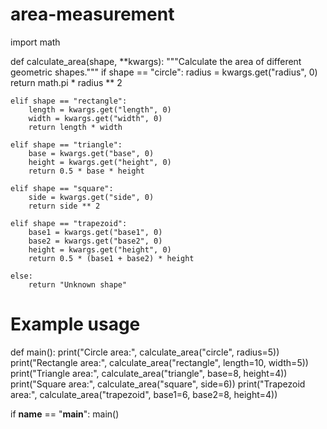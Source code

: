 # area-measurement
import math

def calculate_area(shape, **kwargs):
    """Calculate the area of different geometric shapes."""
    if shape == "circle":
        radius = kwargs.get("radius", 0)
        return math.pi * radius ** 2
    
    elif shape == "rectangle":
        length = kwargs.get("length", 0)
        width = kwargs.get("width", 0)
        return length * width
    
    elif shape == "triangle":
        base = kwargs.get("base", 0)
        height = kwargs.get("height", 0)
        return 0.5 * base * height
    
    elif shape == "square":
        side = kwargs.get("side", 0)
        return side ** 2
    
    elif shape == "trapezoid":
        base1 = kwargs.get("base1", 0)
        base2 = kwargs.get("base2", 0)
        height = kwargs.get("height", 0)
        return 0.5 * (base1 + base2) * height
    
    else:
        return "Unknown shape"

# Example usage
def main():
    print("Circle area:", calculate_area("circle", radius=5))
    print("Rectangle area:", calculate_area("rectangle", length=10, width=5))
    print("Triangle area:", calculate_area("triangle", base=8, height=4))
    print("Square area:", calculate_area("square", side=6))
    print("Trapezoid area:", calculate_area("trapezoid", base1=6, base2=8, height=4))

if __name__ == "__main__":
    main()
